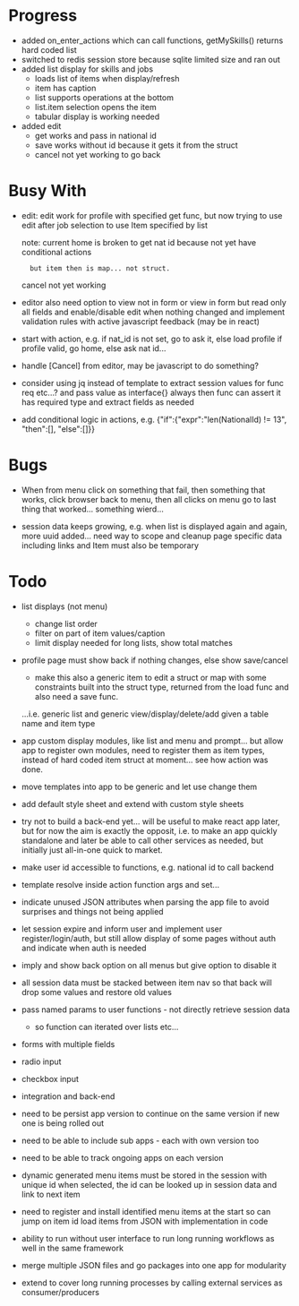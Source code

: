 # Progress #
- added on_enter_actions which can call functions, getMySkills() returns hard coded list
- switched to redis session store because sqlite limited size and ran out
- added list display for skills and jobs
    - loads list of items when display/refresh
    - item has caption
    - list supports operations at the bottom
    - list.item selection opens the item
    - tabular display is working needed
- added edit
    - get works and pass in national id
    - save works without id because it gets it from the struct
    - cancel not yet working to go back

# Busy With #
- edit:
    edit work for profile with specified get func, but
    now trying to use edit after job selection to use Item specified by list

    note: current home is broken to get nat id because not yet have conditional actions


        but item then is map... not struct.
    cancel not yet working

- editor also need option to view not in form or view in form but read only all fields
    and enable/disable edit when nothing changed
    and implement validation rules with active javascript feedback (may be in react)

- start with action, e.g.
    if nat_id is not set, go to ask it, else load profile
    if profile valid, go home, else ask nat id...

- handle [Cancel] from editor, may be javascript to do something?

- consider using jq instead of template to extract session values for func req etc...?
    and pass value as interface{} always then func can assert it has required type and extract fields as needed

- add conditional logic in actions, e.g.
    {"if":{"expr":"len(NationalId) != 13", "then":[], "else":[]}}

# Bugs #
- When from menu click on something that fail, then something that works, click browser back to menu, then all clicks on menu go to last thing that worked... something wierd...

- session data keeps growing, e.g. when list is displayed again and again, more uuid added... need way to scope and cleanup page specific data including links and Item<uuid> must also be temporary

# Todo #
- list displays (not menu)
    - change list order
    - filter on part of item values/caption
    - limit display needed for long lists, show total matches

- profile page must show back if nothing changes, else show save/cancel
    - make this also a generic item to edit a struct or map with some constraints built into the struct type, returned from the load func and also need a save func.

    ...i.e. generic list and generic view/display/delete/add given a table name and item type

- app custom display modules, like list and menu and prompt... but allow app to register own modules, need to register them as item types, instead of hard coded item struct at moment... see how action was done.

- move templates into app to be generic and let use change them
- add default style sheet and extend with custom style sheets

- try not to build a back-end yet... will be useful to make react app later, but for
    now the aim is exactly the opposit, i.e. to make an app quickly standalone
    and later be able to call other services as needed, but initially just all-in-one
    quick to market.
- make user id accessible to functions, e.g. national id to call backend
- template resolve inside action function args and set...

- indicate unused JSON attributes when parsing the app file to avoid surprises and things not being applied

- let session expire and inform user and implement user register/login/auth, but still allow display of some pages without auth and indicate when auth is needed

- imply and show back option on all menus but give option to disable it
- all session data must be stacked between item nav so that back will drop some values and restore old values
- pass named params to user functions - not directly retrieve session data
    - so function can iterated over lists etc...

- forms with multiple fields
- radio input
- checkbox input
- integration and back-end

- need to be persist app version to continue on the same version if new one is being rolled out
- need to be able to include sub apps - each with own version too
- need to be able to track ongoing apps on each version

- dynamic generated menu items must be stored in the session with unique id
    when selected, the id can be looked up in session data and link to next item

- need to register and install identified menu items at the start so can jump on item id
    load items from JSON with implementation in code

- ability to run without user interface to run long running workflows as well in the same framework

- merge multiple JSON files and go packages into one app for modularity

- extend to cover long running processes by calling external services as consumer/producers

